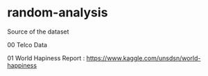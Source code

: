 # random-analysis

Source of the dataset

00 Telco Data

01 World Hapiness Report : https://www.kaggle.com/unsdsn/world-happiness
